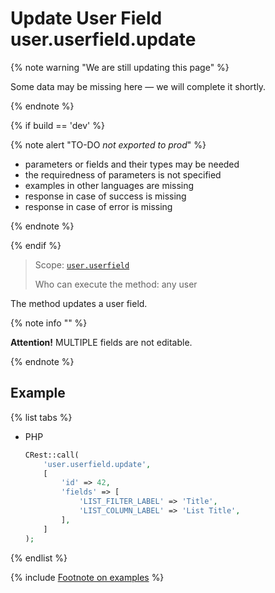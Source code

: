 # Update User Field user.userfield.update

{% note warning "We are still updating this page" %}

Some data may be missing here — we will complete it shortly.

{% endnote %}

{% if build == 'dev' %}

{% note alert "TO-DO _not exported to prod_" %}

- parameters or fields and their types may be needed
- the requiredness of parameters is not specified
- examples in other languages are missing
- response in case of success is missing
- response in case of error is missing

{% endnote %}

{% endif %}

> Scope: [`user.userfield`](../../scopes/permissions.md)
>
> Who can execute the method: any user

The method updates a user field.

{% note info "" %}

**Attention!** MULTIPLE fields are not editable.

{% endnote %}

## Example

{% list tabs %}

- PHP

    ```php
    CRest::call(
        'user.userfield.update',
        [
            'id' => 42,
            'fields' => [
                'LIST_FILTER_LABEL' => 'Title',
                'LIST_COLUMN_LABEL' => 'List Title',
            ],
        ]
    );
    ```

{% endlist %}

{% include [Footnote on examples](../../../_includes/examples.md) %}